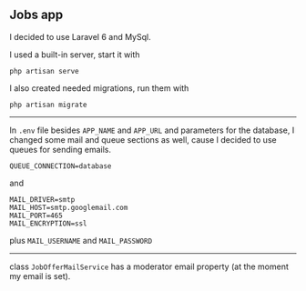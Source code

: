 ## Jobs app

I decided to use Laravel 6 and MySql.

I used a built-in server, start it with

`php artisan serve`

I also created needed migrations, run them with
 
`php artisan migrate`

---

In `.env` file besides `APP_NAME` and `APP_URL` and parameters for the database, I changed some mail and queue sections as well, cause I decided to use queues for sending emails.

```
QUEUE_CONNECTION=database
```
and

```
MAIL_DRIVER=smtp
MAIL_HOST=smtp.googlemail.com
MAIL_PORT=465
MAIL_ENCRYPTION=ssl
```

plus `MAIL_USERNAME` and `MAIL_PASSWORD`

---

class `JobOfferMailService` has a moderator email property (at the moment my email is set).


